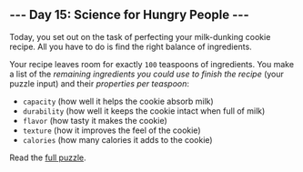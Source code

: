 ## --- Day 15: Science for Hungry People ---
Today, you set out on the task of perfecting your milk-dunking cookie recipe.  All you have to do is find the right balance of ingredients.

Your recipe leaves room for exactly <code>100</code> teaspoons of ingredients.  You make a list of the <em>remaining ingredients you could use to finish the recipe</em> (your puzzle input) and their <em>properties per teaspoon</em>:


 - <code>capacity</code> (how well it helps the cookie absorb milk)
 - <code>durability</code> (how well it keeps the cookie intact when full of milk)
 - <code>flavor</code> (how tasty it makes the cookie)
 - <code>texture</code> (how it improves the feel of the cookie)
 - <code>calories</code> (how many calories it adds to the cookie)

Read the [full puzzle](https://adventofcode.com/2015/day/15).
